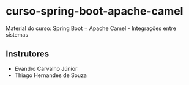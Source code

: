 # curso-spring-boot-apache-camel
Material do curso: Spring Boot + Apache Camel - Integrações entre sistemas

## Instrutores
- Evandro Carvalho Júnior
- Thiago Hernandes de Souza
